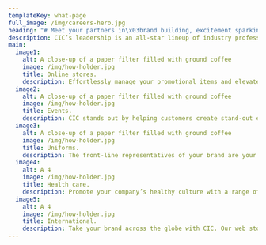 ```yaml
---
templateKey: what-page
full_image: /img/careers-hero.jpg
heading: "# Meet your partners in\x03brand building, excitement sparking and game changing."
description: CIC’s leadership is an all-star lineup of industry professionals along with customer service, supply chain and quality experts.
main:
  image1:
    alt: A close-up of a paper filter filled with ground coffee
    image: /img/how-holder.jpg
    title: Online stores. 
    description: Effortlessly manage your promotional items and elevate your brand with our proprietary platform.  Customers can shop your products easily & securely, while you manage your inventory with a robust set of tools. Run sales reports, manage your spend. Print on demand or custom. It’s up to you.
  image2:
    alt: A close-up of a paper filter filled with ground coffee
    image: /img/how-holder.jpg
    title: Events. 
    description: CIC stands out by helping customers create stand-out events – from small get togethers to epic affairs. In fact, 65% of our business is from special events.
  image3:
    alt: A close-up of a paper filter filled with ground coffee
    image: /img/how-holder.jpg
    title: Uniforms.
    description: The front-line representatives of your brand are your own employees. Make sure they represent you in style with our full range of uniform apparel and accessories – from polo shirts to aprons and chef’s hats to nurse’s scrubs. Whether it’s 1 or 1,000,000 items, each is tailored to your branding specifications and quality requirements. No order is too small and all orders can accommodate different sizes, 
  image4:
    alt: A 4
    image: /img/how-holder.jpg
    title: Health care.
    description: Promote your company’s healthy culture with a range of products that enhance your brand and your employee’s well-being. If healthcare is your day-to-day, we have the uniforms, accessories, and materials to keep you looking good and running smoothly.
  image5:
    alt: A 4
    image: /img/how-holder.jpg
    title: International.
    description: Take your brand across the globe with CIC. Our web stores support over 30 languages and up to 60 different currencies. Our system of regional suppliers and distribution points to spare you the costs of international transportation, duties and taxes. 
---
```


